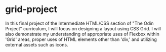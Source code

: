 # grid-project

In this final project of the Intermediate HTML/CSS section of "The Odin Project" curriculum, I will focus on designing a layout using CSS Grid. I will also demonstrate my understanding of appropriate uses of Flexbox within 'Grid' areas, proper uses of HTML elements other than 'div,' and utilizing external assets such as icons.